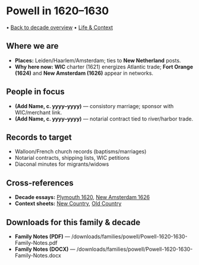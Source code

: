 # Powell in 1620–1630

• [Back to decade overview](../../../decades/1620-1630/1620-1630.md) 
• [Life \& Context](../../../decades/1620-1630/1620-1630-life.md)

## Where we are

* **Places:** Leiden/Haarlem/Amsterdam; ties to **New Netherland** posts.
* **Why here now:** **WIC** charter (1621) energizes Atlantic trade; **Fort Orange (1624)** and **New Amsterdam (1626)** appear in networks.

## People in focus

* **(Add Name, c. yyyy–yyyy)** — consistory marriage; sponsor with WIC/merchant link.
* **(Add Name, c. yyyy–yyyy)** — notarial contract tied to river/harbor trade.

## Records to target

* Walloon/French church records (baptisms/marriages)
* Notarial contracts, shipping lists, WIC petitions
* Diaconal minutes for migrants/widows

## Cross-references

* **Decade essays:** [Plymouth 1620](../../../decades/1620-1630/1620-Plymouth.md), [New Amsterdam 1626](../../../decades/1620-1630/1626-NewAmsterdam.md)
* **Context sheets:** [New Country](../../../decades/1620-1630/1620-1630-NewCountry.md), [Old Country](../../../decades/1620-1630/1620-1630-OldCountry.md)

## Downloads for this family \& decade

* **Family Notes (PDF)** — /downloads/families/powell/Powell-1620-1630-Family-Notes.pdf
* **Family Notes (DOCX)** — /downloads/families/powell/Powell-1620-1630-Family-Notes.docx
